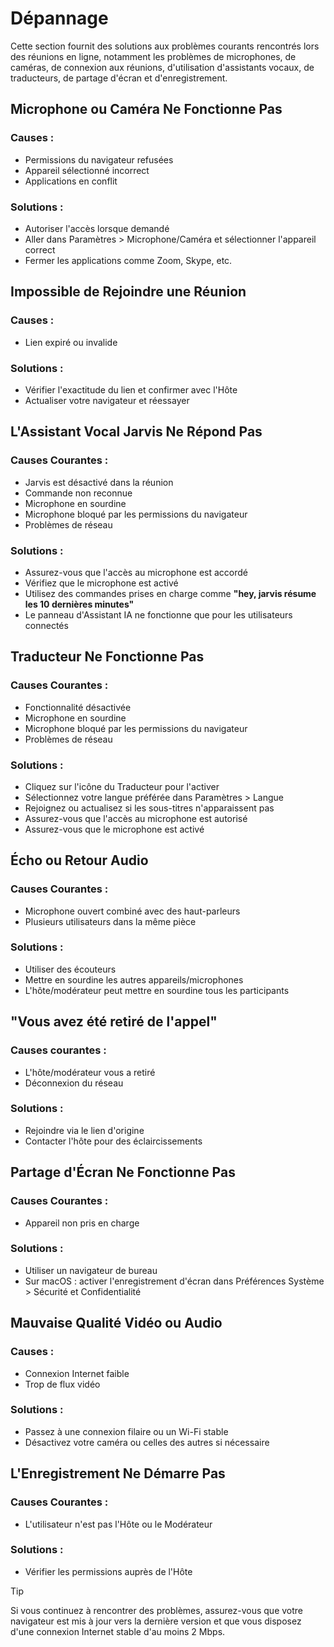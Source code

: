 # Dépannage

Cette section fournit des solutions aux problèmes courants rencontrés lors des réunions en ligne, notamment les problèmes de microphones, de caméras, de connexion aux réunions, d\'utilisation d\'assistants vocaux, de traducteurs, de partage d\'écran et d\'enregistrement.

## Microphone ou Caméra Ne Fonctionne Pas

### Causes :

- Permissions du navigateur refusées
- Appareil sélectionné incorrect
- Applications en conflit

### Solutions :

- Autoriser l\'accès lorsque demandé
- Aller dans Paramètres > Microphone/Caméra et sélectionner l\'appareil correct
- Fermer les applications comme Zoom, Skype, etc.

## Impossible de Rejoindre une Réunion

### Causes :

- Lien expiré ou invalide

### Solutions :

- Vérifier l'exactitude du lien et confirmer avec l'Hôte
- Actualiser votre navigateur et réessayer

## L'Assistant Vocal Jarvis Ne Répond Pas

### Causes Courantes :

- Jarvis est désactivé dans la réunion
- Commande non reconnue
- Microphone en sourdine
- Microphone bloqué par les permissions du navigateur
- Problèmes de réseau

### Solutions :

- Assurez-vous que l'accès au microphone est accordé
- Vérifiez que le microphone est activé
- Utilisez des commandes prises en charge comme **"hey, jarvis résume les 10 dernières minutes"**
- Le panneau d'Assistant IA ne fonctionne que pour les utilisateurs connectés

## Traducteur Ne Fonctionne Pas

### Causes Courantes :

- Fonctionnalité désactivée
- Microphone en sourdine
- Microphone bloqué par les permissions du navigateur
- Problèmes de réseau

### Solutions :

- Cliquez sur l'icône du Traducteur pour l'activer
- Sélectionnez votre langue préférée dans Paramètres > Langue
- Rejoignez ou actualisez si les sous-titres n'apparaissent pas
- Assurez-vous que l'accès au microphone est autorisé
- Assurez-vous que le microphone est activé

## Écho ou Retour Audio

### Causes Courantes :

- Microphone ouvert combiné avec des haut-parleurs
- Plusieurs utilisateurs dans la même pièce

### Solutions :

- Utiliser des écouteurs
- Mettre en sourdine les autres appareils/microphones
- L\'hôte/modérateur peut mettre en sourdine tous les participants

## "Vous avez été retiré de l'appel"

### Causes courantes :

- L'hôte/modérateur vous a retiré
- Déconnexion du réseau

### Solutions :

- Rejoindre via le lien d'origine
- Contacter l'hôte pour des éclaircissements

## Partage d'Écran Ne Fonctionne Pas

### Causes Courantes :

- Appareil non pris en charge

### Solutions :

- Utiliser un navigateur de bureau
- Sur macOS : activer l'enregistrement d'écran dans Préférences Système > Sécurité et Confidentialité

## Mauvaise Qualité Vidéo ou Audio

### Causes :

- Connexion Internet faible
- Trop de flux vidéo

### Solutions :

- Passez à une connexion filaire ou un Wi-Fi stable
- Désactivez votre caméra ou celles des autres si nécessaire

## L'Enregistrement Ne Démarre Pas

### Causes Courantes :

- L'utilisateur n'est pas l'Hôte ou le Modérateur

### Solutions :

- Vérifier les permissions auprès de l'Hôte

> [!TIP]
> Si vous continuez à rencontrer des problèmes, assurez-vous que votre navigateur est mis à jour vers la dernière version et que vous disposez d'une connexion Internet stable d'au moins 2 Mbps.
